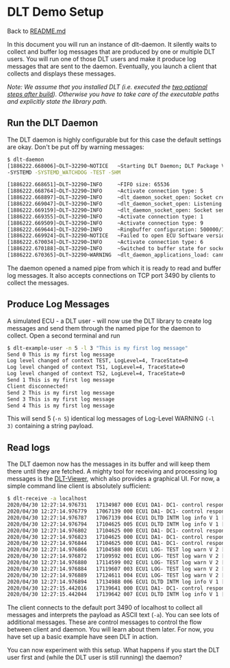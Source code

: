# DLT Demo Setup
Back to [README.md](../README.md)

In this document you will run an instance of
dlt-daemon. It silently waits to collect and buffer log messages that are
produced by one or multiple DLT users. You will run one of those DLT users and
make it produce log messages that are sent to the daemon. Eventually, you launch
a client that collects and displays these messages.

*Note: We assume that you installed DLT (i.e. executed the [two optional steps
after build](../README.md#build-and-install)). Otherwise you have to take care
of the executable paths and explicitly state the library path.*

## Run the DLT Daemon
The DLT daemon is highly configurable but for this case the default settings are
okay. Don't be put off by warning messages:
```bash
$ dlt-daemon
[1886222.668006]~DLT~32290~NOTICE   ~Starting DLT Daemon; DLT Package Version: 2.18.0 STABLE, Package Revision: v2.18.1, build on Dec  8 2020 11:11:51
-SYSTEMD -SYSTEMD_WATCHDOG -TEST -SHM

[1886222.668651]~DLT~32290~INFO     ~FIFO size: 65536
[1886222.668764]~DLT~32290~INFO     ~Activate connection type: 5
[1886222.668897]~DLT~32290~INFO     ~dlt_daemon_socket_open: Socket created
[1886222.669047]~DLT~32290~INFO     ~dlt_daemon_socket_open: Listening on ip 0.0.0.0 and port: 3490
[1886222.669159]~DLT~32290~INFO     ~dlt_daemon_socket_open: Socket send queue size: 16384
[1886222.669355]~DLT~32290~INFO     ~Activate connection type: 1
[1886222.669509]~DLT~32290~INFO     ~Activate connection type: 9
[1886222.669644]~DLT~32290~INFO     ~Ringbuffer configuration: 500000/10000000/500000
[1886222.669924]~DLT~32290~NOTICE   ~Failed to open ECU Software version file.
[1886222.670034]~DLT~32290~INFO     ~Activate connection type: 6
[1886222.670188]~DLT~32290~INFO     ~Switched to buffer state for socket connections.
[1886222.670365]~DLT~32290~WARNING  ~dlt_daemon_applications_load: cannot open file /tmp/dlt-runtime-application.cfg: No such file or directory
```
The daemon opened a named pipe from which it is ready to read and buffer log
messages. It also accepts connections on TCP port 3490 by clients to collect
the messages.

## Produce Log Messages
A simulated ECU - a DLT user - will now use the DLT library to create log
messages and send them through the named pipe for the daemon to collect. Open a
second terminal and run
```bash
$ dlt-example-user -n 5 -l 3 "This is my first log message"
Send 0 This is my first log message
Log level changed of context TEST, LogLevel=4, TraceState=0
Log level changed of context TS1, LogLevel=4, TraceState=0
Log level changed of context TS2, LogLevel=4, TraceState=0
Send 1 This is my first log message
Client disconnected!
Send 2 This is my first log message
Send 3 This is my first log message
Send 4 This is my first log message
```
This will send 5 (```-n 5```) identical log messages of Log-Level
WARNING ```(-l 3)``` containing a string payload.

## Read logs
The DLT daemon now has the messages in its buffer and will keep them there until
they are fetched. A mighty tool for receiving and processing log messages is the
[DLT-Viewer](https://github.com/GENIVI/dlt-viewer), which also provides a
graphical UI. For now, a simple command line client is absolutely sufficient:
```bash
$ dlt-receive -a localhost
2020/04/30 12:27:14.976731   17134987 000 ECU1 DA1- DC1- control response N 1 [service(3842), ok, 02 00 00 00 00]
2020/04/30 12:27:14.976779   17067139 000 ECU1 DA1- DC1- control response N 1 [service(3842), ok, 01 00 00 00 00]
2020/04/30 12:27:14.976787   17067139 004 ECU1 DLTD INTM log info V 1 [Client connection #7 closed. Total Clients : 0]
2020/04/30 12:27:14.976794   17104625 005 ECU1 DLTD INTM log info V 1 [ApplicationID 'LOG' registered for PID 5241, Description=Test Application for Logging]
2020/04/30 12:27:14.976802   17104625 000 ECU1 DA1- DC1- control response N 1 [get_log_info, 07, 01 00 4c 4f 47 00 01 00 54 45 53 54 ff ff 18 00 54 65 73 74 20 43 6f 6e 74 65 78 74 20 66 6f 72 20 4c 6f 67 67 69 6e 67 1c 00 54 65 73 74 20 41 70 70 6c 69 63 61 74 69 6f 6e 20 66 6f 72 20 4c 6f 67 67 69 6e 67 72 65 6d 6f]
2020/04/30 12:27:14.976823   17104625 000 ECU1 DA1- DC1- control response N 1 [get_log_info, 07, 01 00 4c 4f 47 00 01 00 54 53 31 00 ff ff 1b 00 54 65 73 74 20 43 6f 6e 74 65 78 74 31 20 66 6f 72 20 69 6e 6a 65 63 74 69 6f 6e 1c 00 54 65 73 74 20 41 70 70 6c 69 63 61 74 69 6f 6e 20 66 6f 72 20 4c 6f 67 67 69 6e 67 72 65 6d 6f]
2020/04/30 12:27:14.976844   17104625 000 ECU1 DA1- DC1- control response N 1 [get_log_info, 07, 01 00 4c 4f 47 00 01 00 54 53 32 00 ff ff 1b 00 54 65 73 74 20 43 6f 6e 74 65 78 74 32 20 66 6f 72 20 69 6e 6a 65 63 74 69 6f 6e 1c 00 54 65 73 74 20 41 70 70 6c 69 63 61 74 69 6f 6e 20 66 6f 72 20 4c 6f 67 67 69 6e 67 72 65 6d 6f]
2020/04/30 12:27:14.976866   17104588 000 ECU1 LOG- TEST log warn V 2 [0 This is my first log message]
2020/04/30 12:27:14.976872   17109592 001 ECU1 LOG- TEST log warn V 2 [1 This is my first log message]
2020/04/30 12:27:14.976880   17114599 002 ECU1 LOG- TEST log warn V 2 [2 This is my first log message]
2020/04/30 12:27:14.976884   17119607 003 ECU1 LOG- TEST log warn V 2 [3 This is my first log message]
2020/04/30 12:27:14.976889   17124611 004 ECU1 LOG- TEST log warn V 2 [4 This is my first log message]
2020/04/30 12:27:14.976894   17134988 006 ECU1 DLTD INTM log info V 1 [New client connection #8 established, Total Clients : 1]
2020/04/30 12:27:15.442016   17139641 000 ECU1 DA1- DC1- control response N 1 [service(3841), ok, 4c 4f 47 00 54 45 53 54 72 65 6d 6f]
2020/04/30 12:27:15.442044   17139642 007 ECU1 DLTD INTM log info V 1 [Unregistered ApID 'LOG']
```
The client connects to the default port 3490 of localhost to collect all
messages and interprets the payload as ASCII text (```-a```). You can see lots
of additional messages. These are control messages to control the flow between
client and daemon. You will learn about them later. For now, you have set up a
basic example have seen DLT in action.

You can now experiment with this setup. What happens if you start the DLT user
first and (while the DLT user is still running) the daemon?